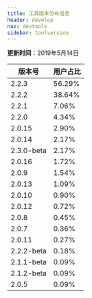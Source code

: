 ```yaml
---
title: 工具版本分布信息
header: develop
nav: devtools
sidebar: toolversion
---
```


**更新时间**：2019年5月14日

|版本号|用户占比|
|---|---|
|2.2.3 | 56.29%|
|2.2.2 | 38.64%|
|2.2.1 | 7.06%|
|2.2.0 | 4.34%|
|2.0.15 | 2.90%|
|2.0.14 | 2.17%|
|2.3.0-beta | 2.17%|
|2.0.16 | 1.72%|
|2.0.9 | 1.54%|
|2.0.13 | 1.09%|
|2.0.10 | 0.90%|
|2.0.12 | 0.72%|
|2.0.8 | 0.45%|
|2.0.7 | 0.36%|
|2.0.11 | 0.27%|
|2.2.2-beta | 0.18%|
|2.1.1-beta | 0.09%|
|2.1.2-beta | 0.09%|
|2.0.5 | 0.09%|






